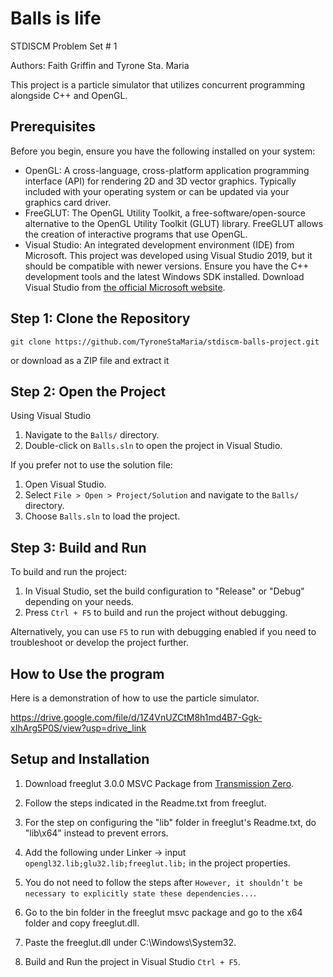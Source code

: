 # Balls is life

STDISCM Problem Set # 1

Authors: Faith Griffin and Tyrone Sta. Maria

This project is a particle simulator that utilizes concurrent programming alongside C++ and OpenGL.

## Prerequisites

Before you begin, ensure you have the following installed on your system:

- OpenGL: A cross-language, cross-platform application programming interface (API) for rendering 2D and 3D vector graphics. Typically included with your operating system or can be updated via your graphics card driver.
- FreeGLUT: The OpenGL Utility Toolkit, a free-software/open-source alternative to the OpenGL Utility Toolkit (GLUT) library. FreeGLUT allows the creation of interactive programs that use OpenGL.
- Visual Studio: An integrated development environment (IDE) from Microsoft. This project was developed using Visual Studio 2019, but it should be compatible with newer versions. Ensure you have the C++ development tools and the latest Windows SDK installed. Download Visual Studio from [the official Microsoft website](https://visualstudio.microsoft.com/).

## Step 1: Clone the Repository

```
git clone https://github.com/TyroneStaMaria/stdiscm-balls-project.git
```

or download as a ZIP file and extract it

## Step 2: Open the Project

Using Visual Studio

1. Navigate to the `Balls/` directory.
2. Double-click on `Balls.sln` to open the project in Visual Studio.

If you prefer not to use the solution file:

1. Open Visual Studio.
2. Select `File > Open > Project/Solution` and navigate to the `Balls/` directory.
3. Choose `Balls.sln` to load the project.

## Step 3: Build and Run

To build and run the project:

1. In Visual Studio, set the build configuration to "Release" or "Debug" depending on your needs.
2. Press `Ctrl + F5` to build and run the project without debugging.

Alternatively, you can use `F5` to run with debugging enabled if you need to troubleshoot or develop the project further.

## How to Use the program

Here is a demonstration of how to use the particle simulator.

https://drive.google.com/file/d/1Z4VnUZCtM8h1md4B7-Ggk-xIhArg5P0S/view?usp=drive_link

## Setup and Installation

1. Download freeglut 3.0.0 MSVC Package from [Transmission Zero](https://www.transmissionzero.co.uk/software/freeglut-devel/).

2. Follow the steps indicated in the Readme.txt from freeglut.

3. For the step on configuring the "lib\" folder in freeglut's Readme.txt, do "lib\x64\" instead to prevent errors.

4. Add the following under Linker -> input `opengl32.lib;glu32.lib;freeglut.lib;` in the project properties.

5. You do not need to follow the steps after `However, it shouldn’t be necessary to explicitly state these dependencies...`.

6. Go to the bin folder in the freeglut msvc package and go to the x64 folder and copy freeglut.dll.

7. Paste the freeglut.dll under C:\Windows\System32.

8. Build and Run the project in Visual Studio `Ctrl + F5`.
